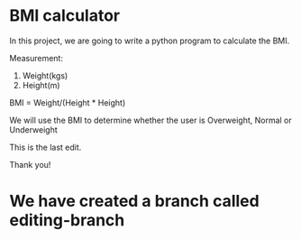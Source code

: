 # BMI calculator
In this project, we are going to write a python program to calculate the BMI.

Measurement:

1. Weight(kgs)
2. Height(m)

BMI = Weight/(Height * Height)

We will use the BMI to determine whether the user is Overweight, Normal or Underweight

This is the last edit.

Thank you!


# We have created a branch called editing-branch